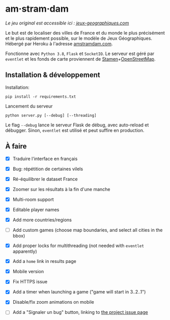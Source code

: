 # am·stram·dam

*Le jeu original est accessible ici : [jeux-geographiques.com](https://www.jeux-geographiques.com/)*

Le but est de localiser des villes de France et du monde le plus précisément et le plus rapidement possible, 
sur le modèle de Jeux Géographiques. Hébergé par Heroku à l'adresse [amstramdam.com](https://www.amstramdam.com). 

Fonctionne avec `Python 3.8`, `Flask` et `SocketIO`. Le serveur est géré par `eventlet` 
et les fonds de carte proviennent de 
[Stamen](http://maps.stamen.com/#toner/12/37.7706/-122.3782)+[OpenStreetMap](http://openstreetmap.org/).

## Installation & développement

Installation:
```
pip install -r requirements.txt
```

Lancement du serveur 
```
python server.py [--debug] [--threading]
```
Le flag `--debug` lance le serveur Flask de débug, avec auto-reload et débugger. Sinon, `eventlet` est utilisé et peut suffire en production.


## À faire

- [x] Traduire l'interface en français

- [x] Bug: répétition de certaines vilels

- [x] Ré-équilibrer le dataset France

- [x] Zoomer sur les résultats à la fin d'une manche

- [x] Multi-room support

- [x] Editable player names

- [x] Add more countries/regions

- [ ] Add custom games (choose map boundaries, and select all cities in the bbox)

- [x] Add proper locks for multithreading (not needed with `eventlet` apparently)

- [x] Add a `home` link in results page

- [x] Mobile version

- [x] Fix HTTPS issue

- [x] Add a timer when launching a game ("game will start in 3..2..1")

- [x] Disable/fix zoom animations on mobile

- [ ] Add a "Signaler un bug" button, linking to [the project issue page](https://github.com/felix-martel/multigeo/issues/new)

